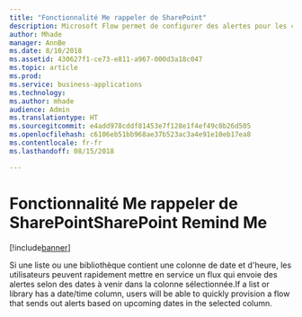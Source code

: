 ```yaml
---
title: "Fonctionnalité Me rappeler de SharePoint"
description: Microsoft Flow permet de configurer des alertes pour les colonnes de date et d'heure dans SharePoint
author: Mhade
manager: AnnBe
ms.date: 8/10/2018
ms.assetid: 430627f1-ce73-e811-a967-000d3a18c047
ms.topic: article
ms.prod: 
ms.service: business-applications
ms.technology: 
ms.author: mhade
audience: Admin
ms.translationtype: HT
ms.sourcegitcommit: e4add978cddf81453e7f128e1f4ef49c0b26d505
ms.openlocfilehash: c6106eb51bb968ae37b523ac3a4e91e10eb17ea8
ms.contentlocale: fr-fr
ms.lasthandoff: 08/15/2018

---
```

# <a name="sharepoint-remind-me"></a><span data-ttu-id="fc382-103">Fonctionnalité Me rappeler de SharePoint</span><span class="sxs-lookup"><span data-stu-id="fc382-103">SharePoint Remind Me</span></span>


[!include[banner](../../includes/banner.md)]

<span data-ttu-id="fc382-104">Si une liste ou une bibliothèque contient une colonne de date et d'heure, les utilisateurs peuvent rapidement mettre en service un flux qui envoie des alertes selon des dates à venir dans la colonne sélectionnée.</span><span class="sxs-lookup"><span data-stu-id="fc382-104">If a list or library has a date/time column, users will be able to quickly provision a flow that sends out alerts based on upcoming dates in the selected column.</span></span> 

